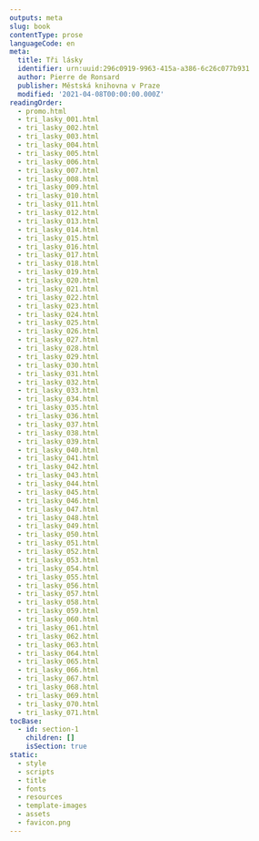 ```yaml
---
outputs: meta
slug: book
contentType: prose
languageCode: en
meta:
  title: Tři lásky
  identifier: urn:uuid:296c0919-9963-415a-a386-6c26c077b931
  author: Pierre de Ronsard
  publisher: Městská knihovna v Praze
  modified: '2021-04-08T00:00:00.000Z'
readingOrder:
  - promo.html
  - tri_lasky_001.html
  - tri_lasky_002.html
  - tri_lasky_003.html
  - tri_lasky_004.html
  - tri_lasky_005.html
  - tri_lasky_006.html
  - tri_lasky_007.html
  - tri_lasky_008.html
  - tri_lasky_009.html
  - tri_lasky_010.html
  - tri_lasky_011.html
  - tri_lasky_012.html
  - tri_lasky_013.html
  - tri_lasky_014.html
  - tri_lasky_015.html
  - tri_lasky_016.html
  - tri_lasky_017.html
  - tri_lasky_018.html
  - tri_lasky_019.html
  - tri_lasky_020.html
  - tri_lasky_021.html
  - tri_lasky_022.html
  - tri_lasky_023.html
  - tri_lasky_024.html
  - tri_lasky_025.html
  - tri_lasky_026.html
  - tri_lasky_027.html
  - tri_lasky_028.html
  - tri_lasky_029.html
  - tri_lasky_030.html
  - tri_lasky_031.html
  - tri_lasky_032.html
  - tri_lasky_033.html
  - tri_lasky_034.html
  - tri_lasky_035.html
  - tri_lasky_036.html
  - tri_lasky_037.html
  - tri_lasky_038.html
  - tri_lasky_039.html
  - tri_lasky_040.html
  - tri_lasky_041.html
  - tri_lasky_042.html
  - tri_lasky_043.html
  - tri_lasky_044.html
  - tri_lasky_045.html
  - tri_lasky_046.html
  - tri_lasky_047.html
  - tri_lasky_048.html
  - tri_lasky_049.html
  - tri_lasky_050.html
  - tri_lasky_051.html
  - tri_lasky_052.html
  - tri_lasky_053.html
  - tri_lasky_054.html
  - tri_lasky_055.html
  - tri_lasky_056.html
  - tri_lasky_057.html
  - tri_lasky_058.html
  - tri_lasky_059.html
  - tri_lasky_060.html
  - tri_lasky_061.html
  - tri_lasky_062.html
  - tri_lasky_063.html
  - tri_lasky_064.html
  - tri_lasky_065.html
  - tri_lasky_066.html
  - tri_lasky_067.html
  - tri_lasky_068.html
  - tri_lasky_069.html
  - tri_lasky_070.html
  - tri_lasky_071.html
tocBase:
  - id: section-1
    children: []
    isSection: true
static:
  - style
  - scripts
  - title
  - fonts
  - resources
  - template-images
  - assets
  - favicon.png
---
```

